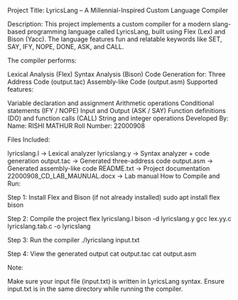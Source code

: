 Project Title:
LyricsLang – A Millennial-Inspired Custom Language Compiler

Description:
This project implements a custom compiler for a modern slang-based programming language called LyricsLang, built using Flex (Lex) and Bison (Yacc). The language features fun and relatable keywords like SET, SAY, IFY, NOPE, DONE, ASK, and CALL.

The compiler performs:

Lexical Analysis (Flex)
Syntax Analysis (Bison)
Code Generation for:
Three Address Code (output.tac)
Assembly-like Code (output.asm)
Supported features:

Variable declaration and assignment
Arithmetic operations
Conditional statements (IFY / NOPE)
Input and Output (ASK / SAY)
Function definitions (DO) and function calls (CALL)
String and integer operations
Developed By:
Name: RISHI MATHUR Roll Number: 22000908

Files Included:

lyricslang.l → Lexical analyzer
lyricslang.y → Syntax analyzer + code generation
output.tac → Generated three-address code
output.asm → Generated assembly-like code
README.txt → Project documentation
22000908_CD_LAB_MAUNUAL.docx → Lab manual
How to Compile and Run:

Step 1: Install Flex and Bison (if not already installed) sudo apt install flex bison

Step 2: Compile the project flex lyricslang.l
bison -d lyricslang.y
gcc lex.yy.c lyricslang.tab.c -o lyricslang

Step 3: Run the compiler ./lyricslang input.txt

Step 4: View the generated output cat output.tac
cat output.asm

Note:

Make sure your input file (input.txt) is written in LyricsLang syntax.
Ensure input.txt is in the same directory while running the compiler.
